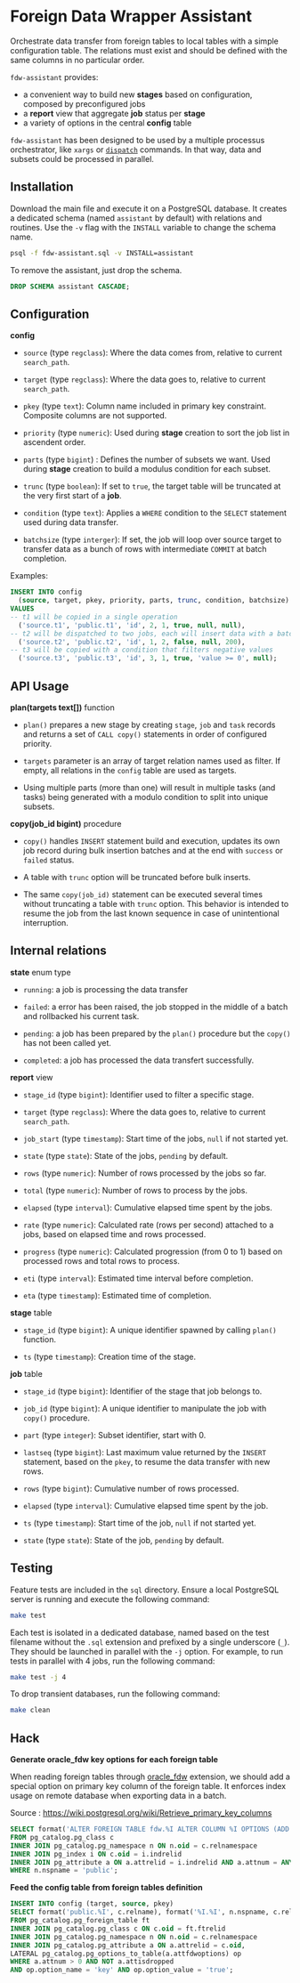 # Foreign Data Wrapper Assistant

Orchestrate data transfer from foreign tables to local tables with a simple
configuration table. The relations must exist and should be defined with the
same columns in no particular order.

`fdw-assistant` provides:

- a convenient way to build new **stages** based on configuration, composed by
  preconfigured jobs
- a **report** view that aggregate **job** status per **stage**
- a variety of options in the central **config** table

`fdw-assistant` has been designed to be used by a multiple processus
orchestrator, like `xargs` or [`dispatch`][dispatch] commands. In that way, data
and subsets could be processed in parallel.

[dispatch]: https://github.com/fljdin/dispatch

## Installation

Download the main file and execute it on a PostgreSQL database. It creates a
dedicated schema (named `assistant` by default) with relations and routines.
Use the `-v` flag with the `INSTALL` variable to change the schema name.

```sh
psql -f fdw-assistant.sql -v INSTALL=assistant
```

To remove the assistant, just drop the schema.

```sql
DROP SCHEMA assistant CASCADE;
```

## Configuration

**config**

* `source` (type `regclass`): Where the data comes from, relative to current
  `search_path`.

* `target` (type `regclass`): Where the data goes to, relative to current
  `search_path`.

* `pkey` (type `text`): Column name included in primary key constraint.
  Composite columns are not supported.

* `priority` (type `numeric`): Used during **stage** creation to sort the job
  list in ascendent order.

* `parts` (type `bigint`) : Defines the number of subsets we want. Used during
  **stage** creation to build a modulus condition for each subset.

* `trunc` (type `boolean`): If set to `true`, the target table will be truncated
  at the very first start of a **job**.

* `condition` (type `text`): Applies a `WHERE` condition to the `SELECT`
  statement used during data transfer.

* `batchsize` (type `interger`): If set, the job will loop over source target to
  transfer data as a bunch of rows with intermediate `COMMIT` at batch
  completion.

Examples:

```sql
INSERT INTO config
  (source, target, pkey, priority, parts, trunc, condition, batchsize)
VALUES
-- t1 will be copied in a single operation
  ('source.t1', 'public.t1', 'id', 2, 1, true, null, null),
-- t2 will be dispatched to two jobs, each will insert data with a batch size of 200
  ('source.t2', 'public.t2', 'id', 1, 2, false, null, 200),
-- t3 will be copied with a condition that filters negative values
  ('source.t3', 'public.t3', 'id', 3, 1, true, 'value >= 0', null);
```

## API Usage

**plan(targets text[])** function

* `plan()` prepares a new stage by creating `stage`, `job` and `task` records
  and returns a set of `CALL copy()` statements in order of configured priority.

* `targets` parameter is an array of target relation names used as filter. If
  empty, all relations in the `config` table are used as targets.

* Using multiple parts (more than one) will result in multiple tasks (and tasks)
  being generated with a modulo condition to split into unique subsets.

**copy(job_id bigint)** procedure

* `copy()` handles `INSERT` statement build and execution, updates its own job
  record during bulk insertion batches and at the end with `success` or `failed`
  status.

* A table with `trunc` option will be truncated before bulk inserts.

* The same `copy(job_id)` statement can be executed several times without
  truncating a table with `trunc` option. This behavior is intended to resume
  the job from the last known sequence in case of unintentional interruption.

## Internal relations

**state** enum type

* `running`: a job is processing the data transfer

* `failed`: a error has been raised, the job stopped in the middle of a batch
  and rollbacked his current task.

* `pending`: a job has been prepared by the `plan()` procedure but the `copy()`
  has not been called yet.

* `completed`: a job has processed the data transfert successfully.

**report** view

* `stage_id` (type `bigint`): Identifier used to filter a specific stage.

* `target` (type `regclass`): Where the data goes to, relative to current
  `search_path`.

* `job_start` (type `timestamp`): Start time of the jobs, `null` if not started
  yet.

* `state` (type `state`): State of the jobs, `pending` by default.

* `rows` (type `numeric`): Number of rows processed by the jobs so far.

* `total` (type `numeric`): Number of rows to process by the jobs.

* `elapsed` (type `interval`): Cumulative elapsed time spent by the jobs.

* `rate` (type `numeric`): Calculated rate (rows per second) attached to a jobs,
  based on elapsed time and rows processed.

* `progress` (type `numeric`): Calculated progression (from 0 to 1) based on
  processed rows and total rows to process.

* `eti` (type `interval`): Estimated time interval before completion.

* `eta` (type `timestamp`): Estimated time of completion.

**stage** table

* `stage_id` (type `bigint`): A unique identifier spawned by calling `plan()`
  function.

* `ts` (type `timestamp`): Creation time of the stage.

**job** table

* `stage_id` (type `bigint`): Identifier of the stage that job belongs to.

* `job_id` (type `bigint`): A unique identifier to manipulate the job with
  `copy()` procedure.

* `part` (type `integer`): Subset identifier, start with 0.

* `lastseq` (type `bigint`): Last maximum value returned by the `INSERT`
  statement, based on the `pkey`, to resume the data transfer with new rows.

* `rows` (type `bigint`): Cumulative number of rows processed.

* `elapsed` (type `interval`): Cumulative elapsed time spent by the job.

* `ts` (type `timestamp`): Start time of the job, `null` if not started yet.

* `state` (type `state`): State of the job, `pending` by default.

## Testing

Feature tests are included in the `sql` directory. Ensure a local PostgreSQL
server is running and execute the following command:

```sh
make test
```

Each test is isolated in a dedicated database, named based on the test
filename without the `.sql` extension and prefixed by a single underscore
(`_`). They should be launched in parallel with the `-j` option. For example, to
run tests in parallel with 4 jobs, run the following command:

```sh
make test -j 4
```

To drop transient databases, run the following command:

```sh
make clean
```

## Hack

**Generate oracle_fdw key options for each foreign table**

When reading foreign tables through [oracle_fdw] extension, we should add a
special option on primary key column of the foreign table. It enforces index
usage on remote database when exporting data in a batch.

[oracle_fdw]: https://github.com/laurenz/oracle_fdw

Source : https://wiki.postgresql.org/wiki/Retrieve_primary_key_columns

```sql
SELECT format('ALTER FOREIGN TABLE fdw.%I ALTER COLUMN %I OPTIONS (ADD key ''true'')', c.relname, a.attname)
FROM pg_catalog.pg_class c
INNER JOIN pg_catalog.pg_namespace n ON n.oid = c.relnamespace
INNER JOIN pg_index i ON c.oid = i.indrelid
INNER JOIN pg_attribute a ON a.attrelid = i.indrelid AND a.attnum = ANY(i.indkey) AND i.indisprimary
WHERE n.nspname = 'public';
```

**Feed the config table from foreign tables definition**

```sql
INSERT INTO config (target, source, pkey)
SELECT format('public.%I', c.relname), format('%I.%I', n.nspname, c.relname), a.attname
FROM pg_catalog.pg_foreign_table ft
INNER JOIN pg_catalog.pg_class c ON c.oid = ft.ftrelid
INNER JOIN pg_catalog.pg_namespace n ON n.oid = c.relnamespace
INNER JOIN pg_catalog.pg_attribute a ON a.attrelid = c.oid,
LATERAL pg_catalog.pg_options_to_table(a.attfdwoptions) op
WHERE a.attnum > 0 AND NOT a.attisdropped
AND op.option_name = 'key' AND op.option_value = 'true';
```
